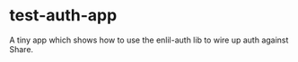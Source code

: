# test-auth-app

A tiny app which shows how to use the enlil-auth lib to wire up auth against Share.
